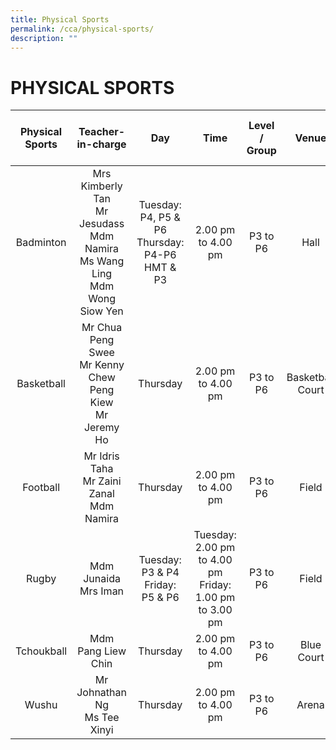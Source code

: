```yaml
---
title: Physical Sports
permalink: /cca/physical-sports/
description: ""
---
```

# PHYSICAL SPORTS

|                          Physical Sports                          |                                  Teacher-in-charge                                   |                      Day                      |                          Time                          | Level / Group |                    Venue                     |                                  Recruiting which level for 2022?                                   |
| :---------------------------------------------------------------: | :----------------------------------------------------------------------------------: | :-------------------------------------------: | :----------------------------------------------------: | :-----------: | :------------------------------------------: | :-------------------------------------------------------------------------------------------------: |
|                             Badminton                             | Mrs Kimberly Tan <br>Mr Jesudass <br>Mdm Namira <br>Ms Wang Ling <br>Mdm Wong Siow Yen | Tuesday: P4, P5 &amp; P6 Thursday: P4-P6 HMT &amp; P3 |                   2.00 pm to 4.00 pm                   |   P3 to P6    |                     Hall                     |                                                 P3                                                  |
|                            Basketball                             |                        Mr Chua Peng Swee <br>Mr Kenny Chew Peng Kiew<br>Mr Jeremy Ho                         |                   Thursday                    |                   2.00 pm to 4.00 pm                   |   P3 to P6    |               Basketball Court               |                                              P3 to P5                                               |
|                             Football                              |                           Mr Idris Taha <br>Mr Zaini Zanal <br>Mdm Namira                          |                   Thursday                    |                   2.00 pm to 4.00 pm                   |   P3 to P6    |                    Field                     |                                           P3 (boys only)                                           
|                               Rugby                               |   Mdm Junaida <br>Mrs Iman     |       Tuesday: P3 &amp; P4 Friday: P5 &amp; P6        | Tuesday: 2.00 pm to 4.00 pm Friday: 1.00 pm to 3.00 pm |   P3 to P6    |                    Field                     |                                        P3 to P5 (boys only)                                         |
|                            Tchoukball                             |                        Mdm Pang Liew Chin                         |                   Thursday                    |                   2.00 pm to 4.00 pm                   |   P3 to P6    |                  Blue Court                  |                                              P3 to P5                                               |
|                               Wushu                               |                            Mr Johnathan Ng <br>Ms Tee Xinyi                             |                   Thursday                    |                   2.00 pm to 4.00 pm                   |   P3 to P6    |                    Arena                     |                                              P3 to P5                                               |